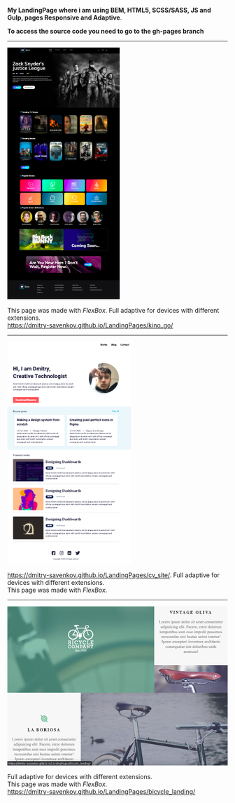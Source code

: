 **My LandingPage where i am using BEM, HTML5, SCSS/SASS, JS and Gulp, pages Responsive and Adaptive**. 

**To access the source code you need to go to the gh-pages branch**

* * *
![alt text](screen/kinogo.png "")​  

This page was made with *FlexBox*. Full adaptive for devices with different extensions.  
https://dmitry-savenkov.github.io/LandingPages/kino_go/
* * *
![alt text](screen/cv.png "")​  

https://dmitry-savenkov.github.io/LandingPages/cv_site/. 
Full adaptive for devices with different extensions.  
This page was made with *FlexBox*.  
* * *
![alt text](screen/bicycle.png "")​  

Full adaptive for devices with different extensions.  
This page was made with *FlexBox*.  
https://dmitry-savenkov.github.io/LandingPages/bicycle_landing/
